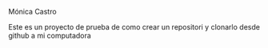 Mónica Castro

Este es un proyecto de prueba de como crear un repositori y clonarlo desde github a mi computadora
